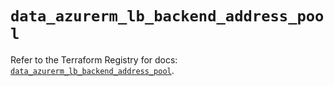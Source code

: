 # `data_azurerm_lb_backend_address_pool`

Refer to the Terraform Registry for docs: [`data_azurerm_lb_backend_address_pool`](https://registry.terraform.io/providers/hashicorp/azurerm/3.89.0/docs/data-sources/lb_backend_address_pool).
